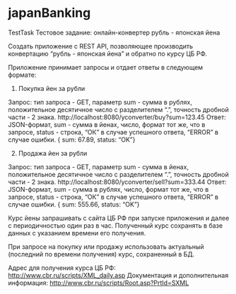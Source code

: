 # japanBanking
TestTask
Тестовое задание: онлайн-конвертер рубль - японская йена

Создать приложение с REST API,  позволяющее производить конвертацию “рубль - японская йена” и обратно по курсу ЦБ РФ.

Приложение принимает запросы и отдает ответы в следующем формате:

1. Покупка йен за рубли

Запрос: тип запроса - GET, параметр sum - сумма в рублях, положительное десятичное число с разделителем “.”, точность дробной части - 2 знака.
http://localhost:8080/yconverter/buy?sum=123.45
Ответ: JSON-формат, sum - сумма в йенах, число, формат тот же, что в запросе, status - строка, “ОК” в случае успешного ответа, “ERROR” в случае ошибки.
{ sum: 67.89, status: “OK”}

2. Продажа йен за рубли

Запрос: тип запроса - GET, параметр sum - сумма в йенах, положительное десятичное число с разделителем “.”, точность дробной части - 2 знака.
http://localhost:8080/yconverter/sell?sum=333.44
Ответ: JSON-формат, sum - сумма в рублях, число, формат тот же, что в запросе, status - строка, “ОК” в случае успешного ответа, “ERROR” в случае ошибки.
{ sum: 555.66, status: “OK”}

Курс йены запрашивать с сайта ЦБ РФ при запуске приложения и далее с периодичностью один раз в час. Полученный курс сохранять в базе данных с указанием времени его получения.

При запросе на покупку или продажу использовать актуальный (последний по времени получения) курс, сохраненный в БД.

Адрес для получения курса ЦБ РФ: http://www.cbr.ru/scripts/XML_daily.asp
Документация и дополнительная информация: http://www.cbr.ru/scripts/Root.asp?PrtId=SXML


